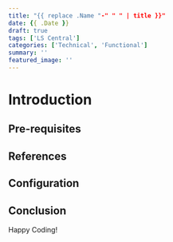 ```yaml
---
title: "{{ replace .Name "-" " " | title }}"
date: {{ .Date }}
draft: true
tags: ['LS Central']
categories: ['Technical', 'Functional']
summary: ''
featured_image: ''
---
```


# Introduction

## Pre-requisites

## References

## Configuration

## Conclusion
Happy Coding!